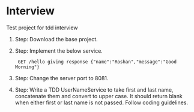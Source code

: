 # Interview
Test project for tdd interview
1. Step: Download the base project.
2. Step: Implement the below service.

        GET /hello giving response {"name":"Roshan","message":"Good Morning"}

3. Step: Change the server port to 8081.
4. Step: Write a TDD UserNameService to take first and last name, concatenate them and convert to upper case. 
It should return blank when either first or last name is not passed. Follow coding guidelines.